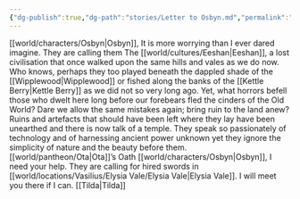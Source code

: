 ```yaml
---
{"dg-publish":true,"dg-path":"stories/Letter to Osbyn.md","permalink":"/stories/letter-to-osbyn/","hideInGraph":true,"tags":["story"],"noteIcon":"story"}
---
```


[[world/characters/Osbyn\|Osbyn]],
It is more worrying than I ever dared imagine. They are calling them The [[world/cultures/Eeshan\|Eeshan]], a lost civilisation that once walked upon the same hills and vales as we do now.  Who knows, perhaps they too played beneath the dappled shade of the [[Wipplewood\|Wipplewood]] or fished along the banks of the [[Kettle Berry\|Kettle Berry]] as we did not so very long ago. Yet, what horrors befell those who dwelt here long before our forebears fled the cinders of the Old World? Dare we allow the same mistakes again; bring ruin to the land anew?
Ruins and artefacts that should have been left where they lay have been unearthed and there is now talk of a temple.
They speak so passionately of technology and of harnessing ancient power unknown yet they ignore the simplicity of nature and the beauty before them. [[world/pantheon/Ota\|Ota]]’s Oath [[world/characters/Osbyn\|Osbyn]], I need your help. They are calling for hired swords in [[world/locations/Vasilius/Elysia Vale/Elysia Vale\|Elysia Vale]]. I will meet you there if I can. 
[[Tilda\|Tilda]]